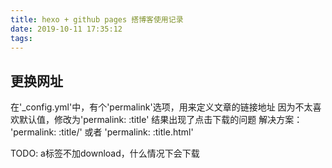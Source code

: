 ```yaml
---
title: hexo + github pages 搭博客使用记录
date: 2019-10-11 17:35:12
tags:
---
```


## 更换网址
在'_config.yml'中，有个'permalink'选项，用来定义文章的链接地址
因为不太喜欢默认值，修改为'permalink: :title'
结果出现了点击下载的问题
解决方案：
'permalink: :title/' 或者
'permalink: :title.html'

TODO:
a标签不加download，什么情况下会下载